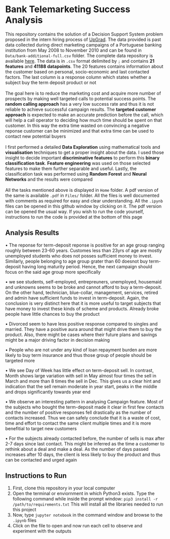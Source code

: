 # Bank Telemarketing Success Analysis

This repository contains the solution of a Decision Support System problem proposed in the intern hiring process of [UpGrad](https://www.upgrad.com). The data provided is past data collected during direct marketing campaigns of a Portuguese banking institution from May 2008 to November 2010 and can be found in `Data/bank-additional-full.csv` folder. The complete data repository is available [here](https://archive.ics.uci.edu/ml/datasets/Bank+Marketing). The data is in `.csv` format delimited by `;` and contains **21 features** and **41188 datapoints**. The 20 features contains information about the customer based on personal, socio-economic and last contacted factors. The last column is a response column which states whether a subject buy the term deposit product or not
<br /><br />
The goal here is to reduce the marketing cost and acquire more number of prospects by making well targeted calls to potential success points. The **random calling approach** has a very low success rate and thus it is not reliable to achieve successful campaign results. The **targeted customer approach** is expected to make an accurate prediction before the call, which will help a call operator to deciding how much time should be spent on that customer. In this way the extra time wasted on convincing a negative reponse customer can be minimized and that extra time can be used to contact new potential buyers
<br /><br />
I first performed a detailed **Data Exploration** using mathematical tools and **visualisation** techniques to get a proper insight about the data. I used those insight to decide important **discriminative features** to perform this **binary classification task**. **Feature engineering** was used on those selected features to make them further separable and useful. Lastly, the classification task was performed using **Random Forest** and **Neural Networks** and the results were compared
<br /><br />
All the tasks mentioned above is displayed in `Home` folder. A pdf version of the same is available `.pdf` in `Files/` folder. All the files is well documented with comments as required for easy and clear understanding. All the `.ipynb` files can be opened in this github window by clicking on it. The pdf version can be opened the usual way. If you wish to run the code yourself, instructions to run the code is provided at the bottom of this page

## Analysis Results

• The reponse for term-deposit reponse is positive for an age group ranging roughly between 23-60 years. Customes less than 23yrs of age are mostly unemployed students who does not posses sufficient money to invest. Similarly, people belonging to age group grater than 60 doesnot buy term-deposit having long maturity period. Hence, the next campaign should focus on the said age group more specifically

• we see students, self-employed, entrepreuners, unemployed, housemaid and unknowns seems to be broke and cannot afford to buy a term-deposit. On the other hand, technician, blue-collar, management, services, retired and admin have sufficient funds to invest in term-deposit. Again, the conclusion is very distinct here that it is more useful to target subjects that have money to invest these kinds of scheme and products. Already broke people have little chances to buy the product

• Divorced seem to have less positive response compared to singles and married. They have a positive aura around that might drive them to buy the product. Also, there might be cases where their future plans and savings might be a major driving factor in decision making

• People who are not under any kind of loan repayment burden are more likely to buy term insurance and thus those group of people should be targeted more

• We see Day of Week has little effect on term-deposit sell. In contrast, Month shows large variation with sell in May almost four times the sell in March and more than 8 times the sell in Dec. This gives us a clear hint and indication that the sell remain moderate in year start, peaks in the middle and drops significantly towards year end

• We observe an interesting pattern in analysing Campaign feature. Most of the subjects who bought the term-deposit made it clear in first few contacts and the number of positive responses fell drastically as the number of contacts increased. Thus we can safely conclude that it is a waste of cost, time and effort to contact the same client multiple times and it is more benefitial to target new customers

• For the subjects already contacted before, the number of sells is max after 2-7 days since last contact. This might be inferred as the time a customer to rethink about a deal and make a deal. As the number of days passed increases after 10 days, the client is less likely to buy the product and thus can be contacted and urged again


## Instructions to Run

1. First, clone this repository in your local computer<br />
2. Open the terminal or enviornment in which Python3 exists. Type the following command while inside the prompt window: ``pip3 install -r /path/to/requirements.txt`` This will install all the libraries needed to run this project<br />
3. Now, type `jupyter notebook` in the command window and browse to the `.ipynb` files<br />
4. Click on the file to open and now run each cell to observe and experiment with the outputs